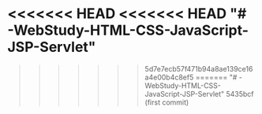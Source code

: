 <<<<<<< HEAD
<<<<<<< HEAD
"# -WebStudy-HTML-CSS-JavaScript-JSP-Servlet" 
=======

>>>>>>> 5d7e7ecb57f471b94a8ae139ce16a4e00b4c8ef5
=======
"# -WebStudy-HTML-CSS-JavaScript-JSP-Servlet" 
>>>>>>> 5435bcf (first commit)
